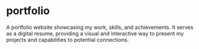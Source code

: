 # portfolio
A portfolio website showcasing my work, skills, and achievements. It serves as a digital resume, providing a visual and interactive way to present my projects and capabilities to potential connections.
